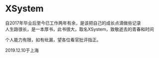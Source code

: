 # XSystem
自2017年毕业后至今已工作两年有余，是该把自己的成长点滴做些记录  
人生路很长，是一本厚书，此书很大，取名XSystem，致敬逝去的青春和时间  

个人能力有限，如有纰漏，望各位看官批评指正。
 
2019.12.10于上海  
